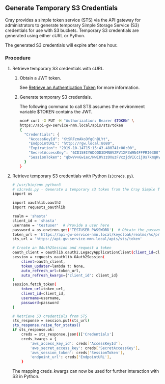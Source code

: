 ## Generate Temporary S3 Credentials

 Cray provides a simple token service \(STS\) via the API gateway for administrators to generate temporary Simple Storage Service \(S3\) credentials for use with S3 buckets. Temporary S3 credentials are generated using either cURL or Python.

The generated S3 credentials will expire after one hour.

### Procedure

1.  Retrieve temporary S3 credentials with cURL.

    1.  Obtain a JWT token.

        See [Retrieve an Authentication Token](../security_and_authentication/Retrieve_an_Authentication_Token.md) for more information.

    2.  Generate temporary S3 credentials.

        The following command to call STS assumes the environment variable $TOKEN contains the JWT.

        ```bash
        ncn# curl -X PUT -H "Authorization: Bearer $TOKEN" \
        https://api-gw-service-nmn.local/apis/sts/token
        {
          "Credentials": {
            "AccessKeyId": "KtSRFzmAkoDfgCnBLYt",
            "EndpointURL": "http://rgw.local:8080",
            "Expiration": "2019-10-14T15:15:43.480741+00:00",
            "SecretAccessKey": "6CD15EIY6DQOD3DMN0VZPV1XP3W9N4FFPRI0300",
            "SessionToken": "qbwVvv6w1ec/NwI0VzzOXuzFVczjdVICcij0s7kmqKvyZ59RrHJWjLKvmUhGeBATMtkEK72s+qL7Tdn06tPMCQr04MEOpyeUOLmfFyKN3Awm0/7Rlx7rKVaOejpeYaRzO2kWDu3llrpZOONSMPYfck6KjAfvqg/ZJPGEJ5Mzb9YfeSCBq0ghj3G51o9V4DhjjL0YoA/XARMnN0NTHav+OIUHBkXcxZIfT+ti9bSjmz6ExKsJj8zPLvGMK2TIo/Xp"
          }
        }

        ```

2.  Retrieve temporary S3 credentials with Python \(`s3creds.py`\).

    ```bash
    # /usr/bin/env python3
    # s3creds.py - Generate a temporary s3 token from the Cray Simple Token Service
    import os

    import oauthlib.oauth2
    import requests_oauthlib

    realm = 'shasta'
    client_id = 'shasta'
    username = 'testuser'  # Provide a user here
    password = os.environ.get('TESTUSER_PASSWORD')  # Obtain the password from the env, or elsewhere
    token_url = 'https://api-gw-service-nmn.local/keycloak/realms/%s/protocol/openid-connect/token' % realm
    sts_url = 'https://api-gw-service-nmn.local/apis/sts/token'

    # Create an OAuth2Session and request a token
    oauth_client = oauthlib.oauth2.LegacyApplicationClient(client_id=client_id)
    session = requests_oauthlib.OAuth2Session(
        client=oauth_client,
        token_updater=lambda t: None,
        auto_refresh_url=token_url,
        auto_refresh_kwargs={'client_id': client_id}
    )
    session.fetch_token(
        token_url=token_url,
        client_id=client_id,
        username=username,
        password=password
    )

    # Retrieve S3 credentials from STS
    sts_response = session.put(sts_url)
    sts_response.raise_for_status()
    if sts_response.ok:
        creds = sts_response.json()['Credentials']
        creds_kwargs = {
            'aws_access_key_id': creds['AccessKeyId'],
            'aws_secret_access_key': creds['SecretAccessKey'],
            'aws_session_token': creds['SessionToken'],
            'endpoint_url': creds['EndpointURL'],
        }
    ```

    The mapping creds\_kwargs can now be used for further interaction with S3 in Python.




